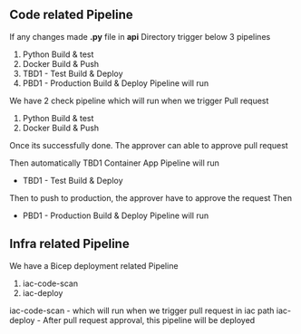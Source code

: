 ## Code related Pipeline

If any changes made **.py** file in **api** Directory trigger below 3 pipelines
1. Python Build & test 
2. Docker Build & Push
3. TBD1 - Test Build & Deploy 
4. PBD1 - Production Build & Deploy Pipeline will run 

We have 2 check pipeline which will run when we trigger Pull request
1. Python Build & test 
2. Docker Build & Push

Once its successfully done.
The approver can able to approve pull request

Then automatically TBD1 Container App Pipeline will run
* TBD1 - Test Build & Deploy 

Then to push to production, the approver have to approve the request
Then 
* PBD1 - Production Build & Deploy Pipeline will run 


## Infra related Pipeline

We have a Bicep deployment related Pipeline  
1. iac-code-scan
2. iac-deploy

iac-code-scan - which will run when we trigger pull request in iac path
iac-deploy - After pull request approval, this pipeline will be deployed
